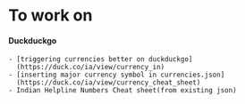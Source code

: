 # To work on #
  #### Duckduckgo ####
    - [triggering currencies better on duckduckgo]
      (https://duck.co/ia/view/currency_in)
    - [inserting major currency symbol in currencies.json]
      (https://duck.co/ia/view/currency_cheat_sheet)
    - Indian Helpline Numbers Cheat sheet(from existing json)
